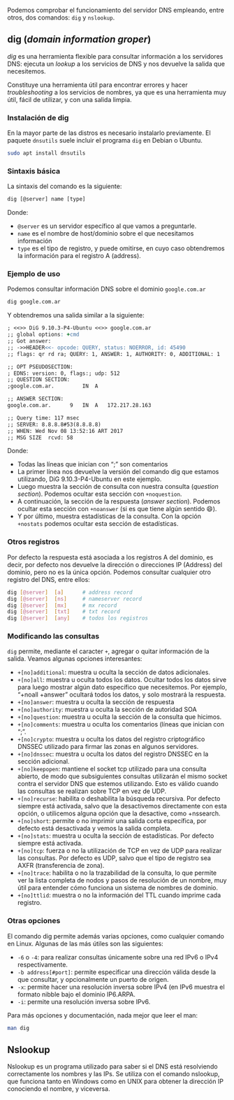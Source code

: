 Podemos comprobar el funcionamiento del servidor DNS empleando, entre otros, dos comandos: `dig` y `nslookup`.

## dig (_domain information groper_)

_dig_ es una herramienta flexible para consultar información a los servidores DNS: ejecuta un _lookup_ a los servicios de DNS y nos devuelve la salida que necesitemos.

Constituye una herramienta útil para encontrar errores y hacer _troubleshooting_ a los servicios de nombres, ya que es una herramienta muy útil, fácil de utilizar, y con una salida limpia.

### Instalación de dig

En la mayor parte de las distros es necesario instalarlo previamente. El paquete `dnsutils` suele incluir el programa `dig` en Debian o Ubuntu.

```bash
sudo apt install dnsutils
```

### Sintaxis básica

La sintaxis del comando es la siguiente:

```apache
dig [@server] name [type]
```

Donde:

* `@server` es un servidor específico al que vamos a preguntarle.
* `name` es el nombre de host/dominio sobre el que necesitamos información
* `type` es el tipo de registro, y puede omitirse, en cuyo caso obtendremos la información para el registro A (address).

### Ejemplo de uso

Podemos consultar información DNS sobre el dominio `google.com.ar`

```bash
dig google.com.ar
```

Y obtendremos una salida similar a la siguiente: 

```apache
; <<>> DiG 9.10.3-P4-Ubuntu <<>> google.com.ar
;; global options: +cmd
;; Got answer:
;; ->>HEADER<<- opcode: QUERY, status: NOERROR, id: 45490
;; flags: qr rd ra; QUERY: 1, ANSWER: 1, AUTHORITY: 0, ADDITIONAL: 1

;; OPT PSEUDOSECTION:
; EDNS: version: 0, flags:; udp: 512
;; QUESTION SECTION:
;google.com.ar.			IN	A

;; ANSWER SECTION:
google.com.ar.		9	IN	A	172.217.28.163

;; Query time: 117 msec
;; SERVER: 8.8.8.8#53(8.8.8.8)
;; WHEN: Wed Nov 08 13:52:16 ART 2017
;; MSG SIZE  rcvd: 58
```

Donde: 

* Todas las líneas que inician con “;” son comentarios
* La primer línea nos devuelve la versión del comando dig que estamos utilizando, DiG 9.10.3-P4-Ubuntu en este ejemplo. 
* Luego muestra la sección de consulta con nuestra consulta (_question section_). Podemos ocultar esta sección con `+noquestion`.
* A continuación, la sección de la respuesta (_answer section_). Podemos ocultar esta sección con `+noanswer` (si es que tiene algún sentido :smile:).
* Y por último, muestra estadísticas de la consulta. Con la opción `+nostats` podemos ocultar esta sección de estadísticas.

### Otros registros

Por defecto la respuesta está asociada a los registros A del dominio, es decir, por defecto nos devuelve la dirección o direcciones IP (Address) del dominio, pero no es la única opción. Podemos consultar cualquier otro registro del DNS, entre ellos:

```bash
dig [@server]  [a]      # address record
dig [@server]  [ns]     # nameserver record
dig [@server]  [mx]     # mx record
dig [@server]  [txt]    # txt record
dig [@server]  [any]    # todos los registros
```

### Modificando las consultas

`dig` permite, mediante el caracter `+`, agregar o quitar información de la salida. Veamos algunas opciones interesantes:

* `+[no]additional`: muestra u oculta la sección de datos adicionales.
* `+[no]all`: muestra u oculta todos los datos. Ocultar todos los datos sirve para luego mostrar algún dato específico que necesitemos. Por ejemplo, “+noall +answer” ocultará todos los datos, y solo mostrará la respuesta.
* `+[no]answer`: muestra u oculta la sección de respuesta
* `+[no]authority`: muestra u oculta la sección de autoridad SOA
* `+[no]question`: muestra u oculta la sección de la consulta que hicimos.
* `+[no]comments`: muestra u oculta los comentarios (líneas que inician con “;”.
* `+[no]crypto`: muestra u oculta los datos del registro criptográfico DNSSEC utilizado para firmar las zonas en algunos servidores.
* `+[no]dnssec`: muestra u oculta los datos del registro DNSSEC en la sección adicional.
* `+[no]keepopen`: mantiene el socket tcp utilizado para una consulta abierto, de modo que subsiguientes consultas utilizarán el mismo socket contra el servidor DNS que estemos utilizando. Esto es válido cuando las consultas se realizan sobre TCP en vez de UDP.
* `+[no]recurse`: habilita o deshabilita la búsqueda recursiva. Por defecto siempre está activada, salvo que la desactivemos directamente con esta opción, o utilicemos alguna opción que la desactive, como +nssearch.
* `+[no]short`: permite o no imprimir una salida corta específica, por defecto está desactivada y vemos la salida completa.
* `+[no]stats`: muestra u oculta la sección de estadísticas. Por defecto siempre está activada.
* `+[no]tcp`: fuerza o no la utilización de TCP en vez de UDP para realizar las consultas. Por defecto es UDP, salvo que el tipo de registro sea AXFR (transferencia de zona).
* `+[no]trace`: habilita o no la trazabilidad de la consulta, lo que permite ver la lista completa de nodos y pasos de resolución de un nombre, muy útil para entender cómo funciona un sistema de nombres de dominio.
* `+[no]ttlid`: muestra o no la información del TTL cuando imprime cada registro.

### Otras opciones

El comando dig permite además varias opciones, como cualquier comando en Linux. Algunas de las más útiles son las siguientes:

* `-6` o `-4`: para realizar consultas únicamente sobre una red IPv6 o IPv4 respectivamente.
* `-b address[#port]`: permite especificar una dirección válida desde la que consultar, y opcionalmente un puerto de origen.
* `-x`: permite hacer una resolución inversa sobre IPv4 (en IPv6 muestra el formato nibble bajo el dominio IP6.ARPA.
* `-i`: permite una resolución inversa sobre IPv6.

Para más opciones y documentación, nada mejor que leer el man:

```bash
man dig
```

## Nslookup
Nslookup es un programa utilizado para saber si el DNS está resolviendo correctamente los nombres y las IPs. Se utiliza con el comando nslookup, que funciona tanto en Windows como en UNIX para obtener la dirección IP conociendo el nombre, y viceversa.

